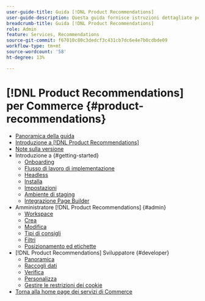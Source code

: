 ```yaml
---
user-guide-title: Guida [!DNL Product Recommendations]
user-guide-description: Questa guida fornisce istruzioni dettagliate per l'utilizzo di  [!DNL Product Recommendations]  da Adobe Commerce.
breadcrumb-title: Guida [!DNL Product Recommendations]
role: Admin
feature: Services, Recommendations
source-git-commit: f67010c80c3dedcf3c431cb7dc6e4e7b0cdbde09
workflow-type: tm+mt
source-wordcount: '58'
ht-degree: 13%

---
```


# [!DNL Product Recommendations] per Commerce {#product-recommendations}

- [Panoramica della guida](guide-overview.md)
- [Introduzione a  [!DNL Product Recommendations]](overview.md)
- [Note sulla versione](release-notes.md)
- Introduzione a {#getting-started}
   - [Onboarding](onboarding.md)
   - [Flusso di lavoro di implementazione](implementation-workflow.md)
   - [Headless](headless.md)
   - [Installa](install-configure.md)
   - [Impostazioni](settings.md)
   - [Ambiente di staging](staging-environment.md)
   - [Integrazione Page Builder](page-builder.md)
- Amministratore [!DNL Product Recommendations] {#admin}
   - [Workspace](workspace.md)
   - [Crea](create.md)
   - [Modifica](edit.md)
   - [Tipi di consigli](type.md)
   - [Filtri](filters.md)
   - [Posizionamento ed etichette](placement.md)
- [!DNL Product Recommendations] Sviluppatore {#developer}
   - [Panoramica](development-overview.md)
   - [Raccogli dati](events.md)
   - [Verifica](verify.md)
   - [Personalizza](customize.md)
   - [Gestire le restrizioni dei cookie](setting-cookie.md)
- [Torna alla home page dei servizi di Commerce](https://experienceleague.adobe.com/docs/commerce/user-guides/home.html)
